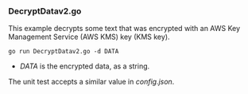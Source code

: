 ### DecryptDatav2.go

This example decrypts some text that was encrypted with an AWS Key Management Service (AWS KMS) key (KMS key).

`go run DecryptDatav2.go -d DATA`

- _DATA_ is the encrypted data, as a string.

The unit test accepts a similar value in _config.json_.
